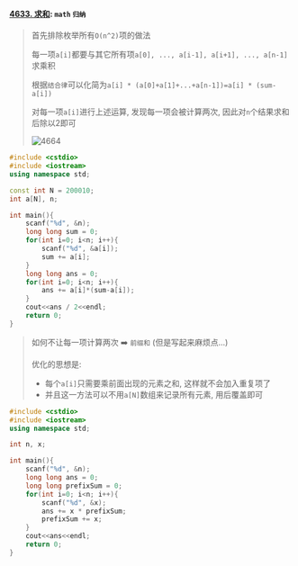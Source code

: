 #### [4633. 求和](https://www.acwing.com/problem/content/description/4647/): `math` `归纳`

> 首先排除枚举所有`O(n^2)`项的做法
> 
> 每一项`a[i]`都要与其它所有项`a[0], ..., a[i-1], a[i+1], ..., a[n-1]`求乘积
>
> 根据`结合律`可以化简为`a[i] * (a[0]+a[1]+...+a[n-1])=a[i] * (sum-a[i])`
>
> 对每一项`a[i]`进行上述运算, 发现每一项会被计算两次, 因此对`n`个结果求和后除以2即可
>
> ![4664](/appendix/acwing-4664.png)

```CPP
#include <cstdio>
#include <iostream>
using namespace std;

const int N = 200010;
int a[N], n;

int main(){
    scanf("%d", &n);
    long long sum = 0;
    for(int i=0; i<n; i++){
        scanf("%d", &a[i]);
        sum += a[i];
    }
    long long ans = 0;
    for(int i=0; i<n; i++){
        ans += a[i]*(sum-a[i]);
    }
    cout<<ans / 2<<endl;
    return 0;
}
```

> 如何不让每一项计算两次 ➡️ `前缀和` (但是写起来麻烦点...)
>
> 优化的思想是: 
>   - 每个`a[i]`只需要乘前面出现的元素之和, 这样就不会加入重复项了
>   - 并且这一方法可以不用`a[N]`数组来记录所有元素, 用后覆盖即可

```CPP
#include <cstdio>
#include <iostream>
using namespace std;

int n, x;

int main(){
    scanf("%d", &n);
    long long ans = 0;
    long long prefixSum = 0;
    for(int i=0; i<n; i++){
        scanf("%d", &x);
        ans += x * prefixSum;
        prefixSum += x;
    }
    cout<<ans<<endl;
    return 0;
}
```